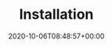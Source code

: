 ---
title: "Installation"
description: "What's the Python SDK"
lead: "What's the Python SDK"
date: 2020-10-06T08:48:57+00:00
lastmod: 2020-10-06T08:48:57+00:00
draft: false
images: []
menu:
  docs:
    parent: "python-sdk"
weight: 100
toc: true
---